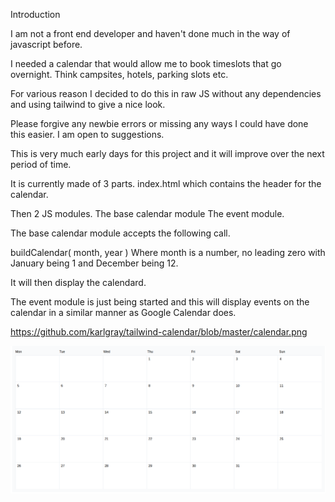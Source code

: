 Introduction

I am not a front end developer and haven't done much in the way of javascript before.

I needed a calendar that would allow me to book timeslots that go overnight.  Think campsites, hotels, parking slots etc.

For various reason I decided to do this in raw JS without any dependencies and using tailwind to give a nice look.

Please forgive any newbie errors or missing any ways I could have done this easier.  I am open to suggestions.

This is very much early days for this project and it will improve over the next period of time.

It is currently made of 3 parts.
index.html which contains the header for the calendar.

Then 2 JS modules.
The base calendar module
The event module.

The base calendar module accepts the following call.

buildCalendar( month, year )
Where month is a number, no leading zero with January being 1 and December being 12.

It will then display the calendard.

The event module is just being started and this will display events on the calendar in a similar manner as Google Calendar does.

https://github.com/karlgray/tailwind-calendar/blob/master/calendar.png

![Alt text](/calendar.png?raw=true )
